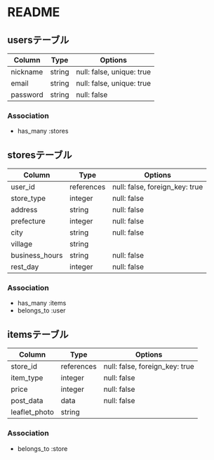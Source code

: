# README

## usersテーブル
|Column|Type|Options|
|------|----|-------|
|nickname|string|null: false, unique: true|
|email|string|null: false, unique: true|
|password|string|null: false|
### Association
- has_many :stores

## storesテーブル
|Column|Type|Options|
|------|----|-------|
|user_id|references|null: false, foreign_key: true|
|store_type|integer|null: false|
|address|string|null: false|
|prefecture|integer|null: false|
|city|string|null: false|
|village|string||
|business_hours|string|null: false|
|rest_day|integer|null: false|
### Association
- has_many :items
- belongs_to :user

## itemsテーブル
|Column|Type|Options|
|------|----|-------|
|store_id|references|null: false, foreign_key: true|
|item_type|integer|null: false|
|price|integer|null: false|
|post_data|data|null: false|
|leaflet_photo|string||
### Association
- belongs_to :store